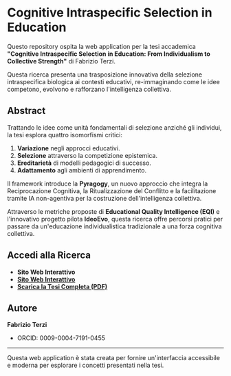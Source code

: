 # Cognitive Intraspecific Selection in Education

Questo repository ospita la web application per la tesi accademica **"Cognitive Intraspecific Selection in Education: From Individualism to Collective Strength"** di Fabrizio Terzi.

Questa ricerca presenta una trasposizione innovativa della selezione intraspecifica biologica ai contesti educativi, re-immaginando come le idee competono, evolvono e rafforzano l'intelligenza collettiva.

## Abstract

Trattando le idee come unità fondamentali di selezione anziché gli individui, la tesi esplora quattro isomorfismi critici:
1.  **Variazione** negli approcci educativi.
2.  **Selezione** attraverso la competizione epistemica.
3.  **Ereditarietà** di modelli pedagogici di successo.
4.  **Adattamento** agli ambienti di apprendimento.

Il framework introduce la **Pyragogy**, un nuovo approccio che integra la Reciprocazione Cognitiva, la Ritualizzazione del Conflitto e la facilitazione tramite IA non-agentiva per la costruzione dell'intelligenza collettiva.

Attraverso le metriche proposte di **Educational Quality Intelligence (EQI)** e l'innovativo progetto pilota **IdeoEvo**, questa ricerca offre percorsi pratici per passare da un'educazione individualistica tradizionale a una forza cognitiva collettiva.

## Accedi alla Ricerca

*   **Sito Web Interattivo**
*   **[Sito Web Interattivo](https://intraspecificselection.pyragogy.org/)**
*   **[Scarica la Tesi Completa (PDF)](https://intraspecificselection.pyragogy.org/Cognitive_Intraspecific_Selection_EN.pdf)**

## Autore

**Fabrizio Terzi**
*   ORCID: 0009-0004-7191-0455

---
Questa web application è stata creata per fornire un'interfaccia accessibile e moderna per esplorare i concetti presentati nella tesi.

